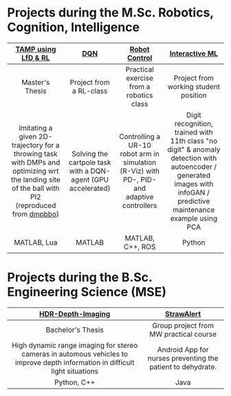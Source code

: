 # Projects during the M.Sc. Robotics, Cognition, Intelligence


[TAMP using LfD & RL](https://github.com/domi20u/Projects/tree/master/DMPs%20%26%20PI2)          |  [DQN](https://github.com/domi20u/Projects/tree/master/DQN)      |   [Robot Control](https://github.com/domi20u/Projects/tree/master/Robot%20Control) | [Interactive ML](https://github.com/domi20u/Projects/tree/master/Interactive%20ML)
:-------------------------:|:-------------------------:|:-------------------------:|:-------------------------:
|  Master's Thesis |  Project from a RL-class   |  Practical exercise from a robotics class | Project from working student position
|    Imitating a given 2D-trajectory for a throwing task with DMPs and optimizing wrt the landing site of the ball with PI2 (reproduced from [dmpbbo](https://github.com/roothyb/dmpbbo/tree/master/demo_robot))     | Solving the cartpole task with a DQN-agent (GPU accelerated) | Controlling a UR-10 robot arm in simulation (R-Viz) with PD-, PID- and adaptive controllers   | Digit recognition, trained with 11th class "no digit" & anomaly detection with autoencoder  / generated images with infoGAN / predictive maintenance example using PCA|
| MATLAB, Lua | MATLAB | MATLAB, C++, ROS| Python 

# Projects during the B.Sc. Engineering Science (MSE)

[HDR-Depth-Imaging](https://github.com/domi20u/Projects/tree/master/HDR-Depth-Imaging)   |   [StrawAlert](https://github.com/domi20u/Projects/tree/master/StrawAlert)
:-------------------------:|:-------------------------:
|  Bachelor's Thesis |  Group project from MW practical course|
|    High dynamic range imaging for stereo cameras in automous vehicles to improve depth information in difficult light situations  | Android App for nurses preventing the patient to dehydrate.  |
| Python, C++ | Java |



